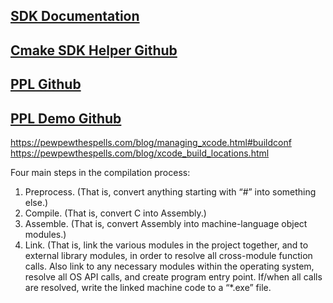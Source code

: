
## [SDK Documentation](https://developer.x-plane.com/sdk/)
## [Cmake SDK Helper Github](https://github.com/leecbaker/xplane_sdk/tree/master)
## [PPL Github](https://github.com/JDeeth/PPL)
## [PPL Demo Github](https://github.com/JDeeth/PPL-Demo)

https://pewpewthespells.com/blog/managing_xcode.html#buildconf
https://pewpewthespells.com/blog/xcode_build_locations.html


Four main steps in the compilation process:
1. Preprocess. (That is, convert anything starting with “#” into something else.)
2. Compile. (That is, convert C into Assembly.)
3. Assemble. (That is, convert Assembly into machine-language object modules.)
4. Link. (That is, link the various modules in the project together, and to external library modules, in order to resolve all cross-module function calls. Also link to any necessary modules within the operating system, resolve all OS API calls, and create program entry point. If/when all calls are resolved, write the linked machine code to a “*.exe” file.